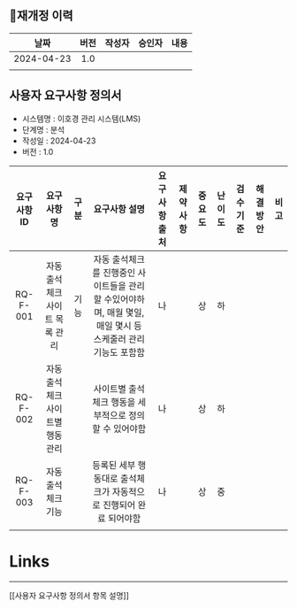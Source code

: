 ## 📝재개정 이력

|   **날**짜   | 버전  | 작성자 | 승인자 | 내용  |
| :--------: | :-: | :-: | :-: | :-: |
| 2024-04-23 | 1.0 |     |     |     |
|            |     |     |     |     |
## 사용자 요구사항 정의서

- 시스템명 : 이호경 관리 시스템(LMS)
- 단계명 : 분석
- 작성일 : 2024-04-23
- 버전 : 1.0

|  요구사항ID  |       요구사항명       | 구분  |                             요구사항 설명                             | 요구사항 출처 | 제약사항 | 중요도 | 난이도 | 검수기준 | 해결방안 | 비고  |
| :------: | :---------------: | :-: | :-------------------------------------------------------------: | :-----: | :--: | :-: | :-: | :--: | :--: | :-: |
| RQ-F-001 | 자동 출석체크 사이트 목록 관리 | 기능  | 자동 출석체크를 진행중인 사이트들을 관리 할 수있어야하며, 매월 몇일, 매일 몇시 등 스케줄러 관리 기능도 포함함 |    나    |      |  상  |  하  |      |      |     |
| RQ-F-002 | 자동 출석체크 사이트별 행동관리 |     |                 사이트별 출석체크 행동을 세부적으로 정의할 수 있어야함                  |    나    |      |  상  |  하  |      |      |     |
| RQ-F-003 |    자동 출석체크 기능     |     |              등록된 세부 행동대로 출석체크가 자동적으로 진행되어 완료 되어야함               |    나    |      |  상  |  중  |      |      |     |
|          |                   |     |                                                                 |         |      |     |     |      |      |     |

# **Links**
---
[[사용자 요구사항 정의서 항목 설명]]
